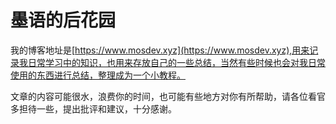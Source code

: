 # 墨语的后花园

我的博客地址是[https://www.mosdev.xyz](https://www.mosdev.xyz),用来记录我日常学习中的知识，也用来存放自己的一些总结，当然有些时候也会对我日常使用的东西进行总结，整理成为一个小教程。

文章的内容可能很水，浪费你的时间，也可能有些地方对你有所帮助，请各位看官多担待一些，提出批评和建议，十分感谢。


